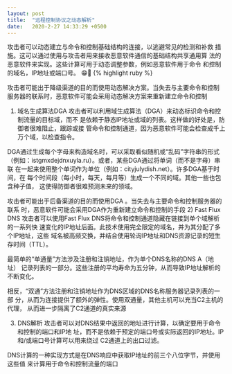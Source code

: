 ```yaml
---
layout: post
title:  "远程控制协议之动态解析"
date:   2020-2-27 14:33:29 +0500
---
```

攻击者可以动态建立与命令和控制基础结构的连接，以逃避常见的检测和补救
措施。这可以通过使用与攻击者用来接收恶意软件通信的基础结构共享通用算
法的恶意软件来实现。这些计算可用于动态调整参数，例如恶意软件用于命令
和控制的域名，IP地址或端口号。
😁🤣
{% highlight ruby %}

攻击者可能出于降级渠道的目的而使用动态解决方案。当失去与主要命令和控制
服务器的联系时，恶意软件可能会采用动态解决方案来重新建立命令和控制
1)	域名生成算法DGA
攻击者可以利用域生成算法（DGA）来动态标识命令和控制流量的目标域，而不
是依赖于静态IP地址或域的列表。这样做的好处是，防御者很难阻止，跟踪或接
管命令和控制通道，因为恶意软件可能会检查成千上万个域，以检查指令。

DGA通过生成每个字母来构造域名时，可以采取看似随机或“乱码”字符串的形式
（例如：istgmxdejdnxuyla.ru）。或者，某些DGA通过将单词（而不是字母）串联
在一起来使用整个单词作为单位（例如：cityjulydish.net）。许多DGA基于时间，在
每个时间段（每小时，每天，每月等）生成一个不同的域。其他一些也包含种子值，
这使得防御者很难预测未来的领域。

攻击者可能出于后备渠道的目的而使用DGA 。当失去与主要命令和控制服务器的联系
时，恶意软件可能会采用DGA作为重新建立命令和控制的手段
2)	Fast Flux DNS
攻击者可以使用Fast Flux DNS将命令和控制通道隐藏在链接到单个域解析的一系列快
速变化的IP地址后面。此技术使用完全限定的域名，并为其分配了多个IP地址，这些
域名被高频交换，并结合使用轮询IP地址和DNS资源记录的短生存时间（TTL）。

最简单的“单通量”方法涉及注册和注销地址，作为单个DNS名称的DNS A（地址）
记录列表的一部分。这些注册的平均寿命为五分钟，从而导致IP地址解析的不断变化。

相反，“双通”方法注册和注销地址作为DNS区域的DNS名称服务器记录列表的一部
分，从而为连接提供了额外的弹性。使用双通量，其他主机可以充当C2主机的代理，
从而进一步隔离了C2通道的真实来源

3)	DNS解析
攻击者可以对DNS结果中返回的地址进行计算，以确定要用于命令和控制的端口和IP地
址，而不是依赖于预定的端口号或实际返回的IP地址。IP和/或端口号计算可以用来绕过
C2通道上的出口过滤。


DNS计算的一种实现方式是在DNS响应中获取IP地址的前三个八位字节，并使用这些值
来计算用于命令和控制流量的端口
